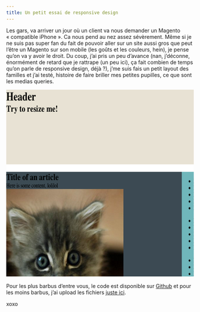 ```yaml
---
title: Un petit essai de responsive design
---
```

Les gars, va arriver un jour où un client va nous demander un Magento &laquo;&nbsp;compatible iPhone&nbsp;&raquo;. Ca nous pend au nez assez sévèrement. Même si je ne suis pas super fan du fait de pouvoir aller sur un site aussi gros que peut l&rsquo;être un Magento sur son mobile (les goûts et les couleurs, hein), je pense qu&rsquo;on va y avoir le droit. Du coup, j&rsquo;ai pris un peu d&rsquo;avance (nan, j&rsquo;déconne, énormément de retard que je rattrape (un peu ici), ça fait combien de temps qu&rsquo;on parle de responsive design, déjà ?), j&rsquo;me suis fais un petit layout des familles et j&rsquo;ai testé, histoire de faire briller mes petites pupilles, ce que sont les medias queries.

<p style="text-align:center;">
  <img src="../images/apercu_responsive.jpg" alt="Aperçu & test du responsive design" title="Aperçu & test du responsive design" width="640" height="500" class="size-full wp-image-354" />
</p>

<!--more-->

Pour les plus barbus d&rsquo;entre vous, le code est disponible sur [Github][1] et pour les moins barbus, j&rsquo;ai upload les fichiers [juste ici][2].

xoxo

 [1]: https://github.com/DaPo/testResponsive
 [2]: http://blog.c-krylatov.com/wp-content/uploads/2012/05/testResponsive/
